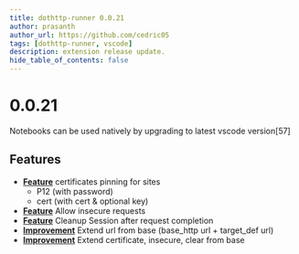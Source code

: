 ```yaml
---
title: dothttp-runner 0.0.21
author: prasanth
author_url: https://github.com/cedric05
tags: [dothttp-runner, vscode]
description: extension release update.
hide_table_of_contents: false
---
```

# 0.0.21
Notebooks can be used natively by upgrading to latest vscode version[57]

## Features
- [**Feature**](docs/certificates) certificates pinning for sites
  - P12 (with password)
  - cert (with cert & optional key)
- [**Feature**](docs/flags) Allow insecure requests
- [**Feature**](docs/flags) Cleanup Session after request completion
- [**Improvement**](docs/extend) Extend url from base (base_http url + target_def url)
- [**Improvement**](docs/extend) Extend certificate, insecure, clear from base